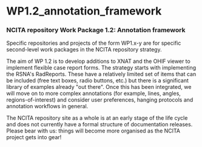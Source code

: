 # WP1.2_annotation_framework

### NCITA repository Work Package 1.2: Annotation framework
Specific repositories and projects of the form WP1.x-y are for specific second-level work packages in the NCITA repository strategy.

The aim of WP 1.2 is to develop additions to XNAT and the OHIF viewer to implement flexible case report forms. The strategy starts with implementing the RSNA's RadReports. These have a relatively limited set of items that can be included (free text boxes, radio buttons, etc.) but there is a significant library of examples already "out there". Once this has been integrated, we will move on to more complex annotations (for example, lines, angles, regions-of-interest) and consider user preferences, hanging protocols and annotation workflows in general. 

The NCITA repository site as a whole is at an early stage of the life cycle and does not currently have a formal structure of documentation releases. Please bear with us: things will become more organised as the NCITA project gets into gear!
